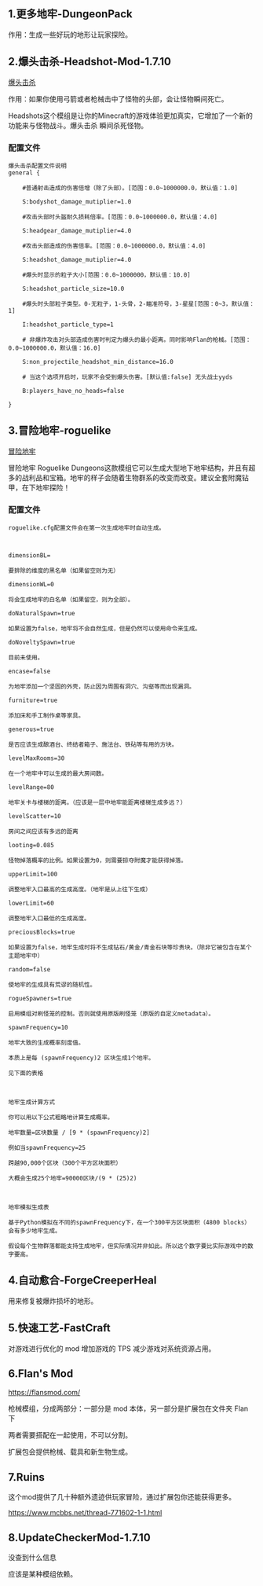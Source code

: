 ## 1.更多地牢-DungeonPack

作用：生成一些好玩的地形让玩家探险。



## 2.爆头击杀-Headshot-Mod-1.7.10

[爆头击杀](https://www.mcmod.cn/post/1598.html)

作用：如果你使用弓箭或者枪械击中了怪物的头部，会让怪物瞬间死亡。

Headshots这个模组是让你的Minecraft的游戏体验更加真实，它增加了一个新的功能来与怪物战斗。爆头击杀 瞬间杀死怪物。

### 配置文件



```
爆头击杀配置文件说明
general {

    #普通射击造成的伤害倍增（除了头部）。[范围：0.0~1000000.0，默认值：1.0]

    S:bodyshot_damage_mutiplier=1.0 

    #攻击头部时头盔耐久损耗倍率。[范围：0.0~1000000.0，默认值：4.0]

    S:headgear_damage_mutiplier=4.0

    #攻击头部造成的伤害倍率。[范围：0.0~1000000.0，默认值：4.0]

    S:headshot_damage_mutiplier=4.0

    #爆头时显示的粒子大小[范围：0.0~1000000，默认值：10.0]

    S:headshot_particle_size=10.0

    #爆头时头部粒子类型。0-无粒子，1-头骨，2-瞄准符号，3-星星[范围：0~3，默认值：1]

    I:headshot_particle_type=1

    # 非爆炸攻击对头部造成伤害时判定为爆头的最小距离。同时影响Flan的枪械。[范围：0.0~1000000.0，默认值：16.0]

    S:non_projectile_headshot_min_distance=16.0

    # 当这个选项开启时，玩家不会受到爆头伤害。[默认值:false] 无头战士yyds

    B:players_have_no_heads=false

}
```





## 3.冒险地牢-roguelike

[冒险地牢](https://github.com/Greymerk/minecraft-roguelike)

冒险地牢 Roguelike Dungeons这款模组它可以生成大型地下地牢结构，并且有超多的战利品和宝箱。地牢的样子会随着生物群系的改变而改变。建议全套附魔钻甲，在下地牢探险！

### 配置文件

```
roguelike.cfg配置文件会在第一次生成地牢时自动生成。



dimensionBL=

要排除的维度的黑名单（如果留空则为无）

dimensionWL=0

将会生成地牢的白名单（如果留空，则为全部）。

doNaturalSpawn=true

如果设置为false，地牢将不会自然生成，但是仍然可以使用命令来生成。

doNoveltySpawn=true

目前未使用。

encase=false

为地牢添加一个坚固的外壳，防止因为周围有洞穴、沟壑等而出现漏洞。

furniture=true

添加床和手工制作桌等家具。

generous=true

是否应该生成酿酒台、终结者箱子、施法台、铁砧等有用的方块。

levelMaxRooms=30

在一个地牢中可以生成的最大房间数。

levelRange=80

地牢关卡与楼梯的距离。（应该是一层中地牢能距离楼梯生成多远？）

levelScatter=10

房间之间应该有多远的距离

looting=0.085

怪物掉落概率的比例。如果设置为0，则需要掠夺附魔才能获得掉落。

upperLimit=100

调整地牢入口最高的生成高度。（地牢是从上往下生成）

lowerLimit=60

调整地牢入口最低的生成高度。

preciousBlocks=true

如果设置为false，地牢生成时将不生成钻石/黄金/青金石块等珍贵块。（除非它被包含在某个主题地牢中）

random=false

使地牢的生成具有荒谬的随机性。

rogueSpawners=true

启用模组对刷怪笼的控制。否则就使用原版刷怪笼（原版的自定义metadata）。

spawnFrequency=10

地牢大致的生成概率刻度值。

本质上是每 (spawnFrequency)2 区块生成1个地牢。

见下面的表格



地牢生成计算方式

你可以用以下公式粗略地计算生成概率。

地牢数量=区块数量 / [9 * (spawnFrequency)2]

例如当spawnFrequency=25

跨越90,000个区块（300个平方区块面积）

大概会生成25个地牢=90000区块/(9 * (25)2)



地牢模拟生成表

基于Python模拟在不同的spawnFrequency下，在一个300平方区块面积（4800 blocks）会有多少地牢生成。

假设每个生物群落都能支持生成地牢，但实际情况并非如此。所以这个数字要比实际游戏中的数字要高。
```

## 4.自动愈合-ForgeCreeperHeal

用来修复被爆炸损坏的地形。

## 5.快速工艺-FastCraft

对游戏进行优化的 mod 增加游戏的 TPS 减少游戏对系统资源占用。

## 6.Flan's Mod 

https://flansmod.com/

枪械模组，分成两部分：一部分是 mod 本体，另一部分是扩展包在文件夹 Flan 下

两者需要搭配在一起使用，不可以分割。

扩展包会提供枪械、载具和新生物生成。

## 7.Ruins

这个mod提供了几十种额外遗迹供玩家冒险，通过扩展包你还能获得更多。

https://www.mcbbs.net/thread-771602-1-1.html

## 8.UpdateCheckerMod-1.7.10

没查到什么信息

应该是某种模组依赖。

